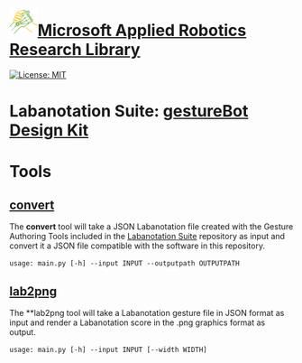 # [![logo](/MARR_logo.png)Microsoft Applied Robotics Research Library](https://github.com/davidbaumert/AppliedRoboticsResearchLibrary)
[![License: MIT](https://img.shields.io/badge/License-MIT-yellow.svg)](https://opensource.org/licenses/MIT)  

# Labanotation Suite: [gestureBot Design Kit](/README.md)

# **Tools**

## [convert](/src/Tools/convert/)
The **convert** tool will take a JSON Labanotation file created with the Gesture Authoring Tools included in the [Labanotation Suite](https://github.com/microsoft/LabanotationSuite) repository as input and convert it a JSON file compatible with the software in this repository.
```
usage: main.py [-h] --input INPUT --outputpath OUTPUTPATH
```

## [lab2png](/src/Tools/lab2png)
The **lab2png tool will take a Labanotation gesture file in JSON format as input and render a Labanotation score in the .png graphics format as output.
```
usage: main.py [-h] --input INPUT [--width WIDTH]
```